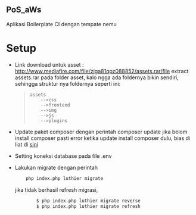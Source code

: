 PoS_aWs
-------

Aplikasi Boilerplate CI dengan tempate nemu

Setup
=====

-   Link download untuk asset :
    <http://www.mediafire.com/file/ziga81qpz088852/assets.rar/file> extract
    assets.rar pada folder asset, kalo ngga ada foldernya bikin sendiri,
    sehingga struktur nya foldernya seperti ini:

    >   `assets`  
    >   `    -->css`  
    >   `    -->frontend`  
    >   `    -->img`  
    >   `    -->js`  
    >   `    -->plugins`

-   Update paket composer dengan perintah composer update jika belom install
    composer pasti error ketika update install composer dulu, bias di liat di
    [sini](https://getcomposer.org/download/)

-   Setting koneksi database pada file .env
-   Lakukan migrate dengan perintah 
    ```bash 
        php index.php luthier migrate 
    ```
    jika tidak berhasil refresh migrasi,
    ```bash  
            $ php index.php luthier migrate reverse
            $ php index.php luthier migrate refresh
    ```
